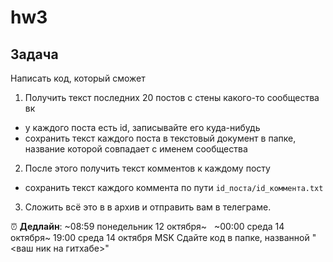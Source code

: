 # hw3
## Задача
Написать код, который сможет
1. Получить текст последних 20 постов с стены какого-то сообщества вк
* у каждого поста есть id, записывайте его куда-нибудь
* сохранить текст каждого поста в текстовый документ в папке, название которой совпадает с именем сообщества
2. После этого получить текст комментов к каждому посту
* сохранить текст каждого коммента по пути `id_поста/id_коммента.txt`
3. Сложить всё это в в архив и отправить вам в телеграме.

⏰ **Дедлайн**: ~08:59 понедельник 12 октября~ &nbsp; ~00:00 среда 14 октября~ 19:00 среда 14 октября MSK
Сдайте код в папке, названной "<ваш ник на гитхабе>"
